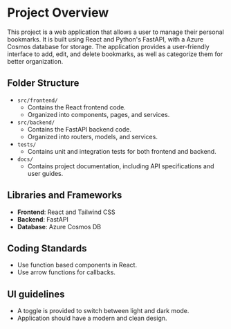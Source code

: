 # Project Overview

This project is a web application that allows a user to manage their personal bookmarks. It is built using React and Python's FastAPI, with a Azure Cosmos database for storage. The application provides a user-friendly interface to add, edit, and delete bookmarks, as well as categorize them for better organization.

## Folder Structure

- `src/frontend/`
  - Contains the React frontend code.
  - Organized into components, pages, and services.
- `src/backend/`
  - Contains the FastAPI backend code.
  - Organized into routers, models, and services.
- `tests/`
  - Contains unit and integration tests for both frontend and backend.
- `docs/`
  - Contains project documentation, including API specifications and user guides.  

## Libraries and Frameworks

- **Frontend**: React and Tailwind CSS
- **Backend**: FastAPI
- **Database**: Azure Cosmos DB

## Coding Standards

- Use function based components in React.
- Use arrow functions for callbacks.

## UI guidelines

- A toggle is provided to switch between light and dark mode.
- Application should have a modern and clean design.